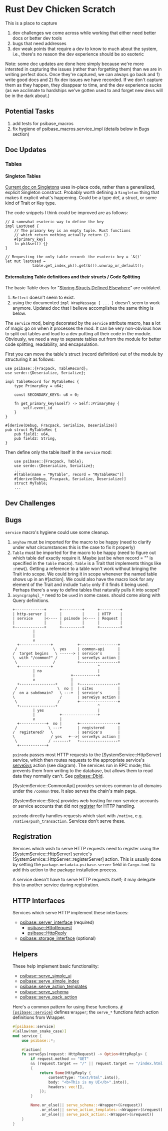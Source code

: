 # Rust Dev Chicken Scratch

This is a place to capture

1. dev challenges we come across while working that either need better docs or better dev tools
2. bugs that need addresses
3. dev weak points that require a dev to know to much about the system, i.e., there's no reason the dev experience should be so esoteric

Note: some doc updates are done here simply because we're more intersted in capturing the issues (rather than forgetting them) than we are in writing perfect docs. Once they're captured, we can always go back and 1) write good docs and 2) fix dev issues we have recorded. If we don't capture them as they happen, they disappear to time, and the dev experience sucks (as we acclimate to hardships we've gotten used to and forget new devs will be in the dark about.)

## Potential Tasks

1. add tests for psibase_macros
2. fix hygiene of psibase_macros.service_impl (details below in Bugs section)

## Doc Updates

### Tables

#### Singleton Tables

[Current doc on Singletons](../tables.md) uses in-place code, rather than a generalized, explicit Singleton construct. Probably worth defining a `Singleton` thing that makes it explicit what's happening. Could be a type def, a struct, or some kind of Trait or Key type.

The code snippets I think could be improved are as follows:

```
// A somewhat esoteric way to define the key
impl LastUsed {
    // The primary key is an empty tuple. Rust functions
    // which return nothing actually return ().
    #[primary_key]
    fn pk(&self) {}
}
```

```
// Requesting the only table record: the esoteric key = `&()`
let mut lastUsed =
            table.get_index_pk().get(&()).unwrap_or_default();
```

#### Externalizing Table definitions and their structs / Code Splitting

The basic Table docs for "[Storing Structs Defined Elsewhere](../tables.html)" are outdated.

1. `Reflect` doesn't seem to exist.
2. using the documented `impl WrapMessage { ... }` doesn't seem to work anymore. Updated doc that I believe accomplishes the same thing is below.

The `service` mod, being decorated by the `service` attribute macro, has a lot of magic go on when it processes the mod. It can be very non-obvious how to split out tables and lead to a dev putting all their code in the module. Obviously, we need a way to separate tables out from the module for better code splitting, readability, and encapsulation.

First you can move the table's struct (record definition) out of the module by structuring it as follows:

```
use psibase::{Fracpack, TableRecord};
use serde::{Deserialize, Serialize};

impl TableRecord for MyTableRec {
    type PrimaryKey = u64;

    const SECONDARY_KEYS: u8 = 0;

    fn get_primary_key(&self) -> Self::PrimaryKey {
        self.event_id
    }
}

#[derive(Debug, Fracpack, Serialize, Deserialize)]
pub struct MyTableRec {
    pub field1: u64,
    pub field2: String,
}
```

Then define only the table itself in the `service` mod:

```
    use psibase::{Fracpack, Table};
    use serde::{Deserialize, Serialize};
    ...
    #[table(name = "MyTable", record = "MyTableRec")]
    #[derive(Debug, Fracpack, Serialize, Deserialize)]
    struct MyTable;
    ...
```

## Dev Challenges

## Bugs

`service` macro's hygiene could use some cleanup.

1. `anyhow` must be imported for the macro to be happy (need to clarify under what circumstances this is the case to fix it properly)
2. `Table` must be imported for the macro to be happy (need to figure out which table def exactly require it. Maybe just be when record = "" is specified in the `table` macro).
   `Table` is a Trait that implements things like <table name>::new(). Getting a reference to a table won't work without bringing the Trait into scope. We could bring it in scope whenever the named table shows up in an #[action]. We could also have the macro look for any element of the Trait and include `Table` only if it finds it being used. Perhaps there's a way to define tables that naturally pulls it into scope?
3. `asyncgraphql_*` need to be `use`d in some cases. should come along with Query definitions.

```svgbob
+-------------+      +---------+      +---------+
| http-server |      |         |      | HTTP    |
| service     |<---- | psinode |<---- | Request |
|             |      |         |      |         |
+-------------+      +---------+      +---------+
         |
         |
         v
  +--------------+           +-----------------+
 /                \  yes     | common-api      |
/  target begins   \ ------> | service's       |
\  with "/common?" /         | serveSys action |
 \                /          +-----------------+
  +--------------+                    ^
         | no                         |
         |                +-----------+
         v                |
  +----------------+      |  +-----------------+
 /                  \  no |  | sites           |
/  on a subdomain?   \ ---+  | service's       |
\                    /       | serveSys action |
 \                  /        +-----------------+
  +----------------+                  ^
         | yes                        |
         |           +----------------+
         v           |
  +------------+  no |       +-----------------+
 /              \ ---+       | registered      |
/  registered?   \           | service's       |
\                / yes   +-->| serveSys action |
 \              / -------+   +-----------------+
  +------------+
```

`psinode` passes most HTTP requests to the [SystemService::HttpServer] service, which then routes requests to the appropriate service's [serveSys](https://docs.rs/psibase/latest/psibase/server_interface/struct.ServerActions.html#method.serveSys) action (see diagram). The services run in RPC mode; this prevents them from writing to the database, but allows them to read data they normally can't. See [psibase::DbId](https://docs.rs/psibase/latest/psibase/enum.DbId.html).

[SystemService::CommonApi] provides services common to all domains under the `/common` tree. It also serves the chain's main page.

[SystemService::Sites] provides web hosting for non-service accounts or service accounts that did not [register](#registration) for HTTP handling.

`psinode` directly handles requests which start with `/native`, e.g. `/native/push_transaction`. Services don't serve these.

## Registration

Services which wish to serve HTTP requests need to register using the [SystemService::HttpServer] service's [SystemService::HttpServer::registerServer] action. This is usually done by setting the `package.metadata.psibase.server` field in `Cargo.toml` to add this action to the package installation process.

A service doesn't have to serve HTTP requests itself; it may delegate this to another service during registration.

## HTTP Interfaces

Services which serve HTTP implement these interfaces:

- [psibase::server_interface](https://docs.rs/psibase/latest/psibase/server_interface/index.html) (required)
  - [psibase::HttpRequest](https://docs.rs/psibase/latest/psibase/struct.HttpRequest.html)
  - [psibase::HttpReply](https://docs.rs/psibase/latest/psibase/struct.HttpReply.html)
- [psibase::storage_interface](https://docs.rs/psibase/latest/psibase/storage_interface/index.html) (optional)

## Helpers

These help implement basic functionality:

- [psibase::serve_simple_ui](https://docs.rs/psibase/latest/psibase/fn.serve_simple_ui.html)
- [psibase::serve_simple_index](https://docs.rs/psibase/latest/psibase/fn.serve_simple_index.html)
- [psibase::serve_action_templates](https://docs.rs/psibase/latest/psibase/fn.serve_action_templates.html)
- [psibase::serve_schema](https://docs.rs/psibase/latest/psibase/fn.serve_schema.html)
- [psibase::serve_pack_action](https://docs.rs/psibase/latest/psibase/fn.serve_pack_action.html)

Here's a common pattern for using these functions.
[`#[psibase::service]`](https://docs.rs/psibase/latest/psibase/attr.service.html) defines `Wrapper`;
the `serve_*` functions fetch action definitions from Wrapper.

```rust
#[psibase::service]
#[allow(non_snake_case)]
mod service {
    use psibase::*;

    #[action]
    fn serveSys(request: HttpRequest) -> Option<HttpReply> {
        if request.method == "GET"
        && (request.target == "/" || request.target == "/index.html")
        {
            return Some(HttpReply {
                contentType: "text/html".into(),
                body: "<b>This is my UI</b>".into(),
                headers: vec![],
            });
        }

        None.or_else(|| serve_schema::<Wrapper>(&request))
            .or_else(|| serve_action_templates::<Wrapper>(&request))
            .or_else(|| serve_pack_action::<Wrapper>(&request))
    }
}
```

